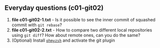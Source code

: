 ## Everyday questions (c01-git02)

1. **file c01-git02-1.txt** - Is it possible to see the inner commit of squashed commit with `git rebase`?
2. **file c01-git02-2.txt** - How to compare two different local repositories using `git diff`? How about remote ones, can you do the same?
3. (Optional) Install [`ohmyzsh`](https://github.com/ohmyzsh/ohmyzsh) and activate the git plugin